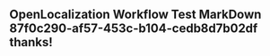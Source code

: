 <properties
ms.topic="hero-topic"
ms.test1="hero-topic"
ms.test2="test"/>

## OpenLocalization Workflow Test MarkDown 87f0c290-af57-453c-b104-cedb8d7b02df thanks!
